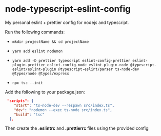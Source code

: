 # node-typescript-eslint-config


My personal eslint + prettier config for nodejs and typescript.

Run the following commands:

- `mkdir projectName && cd projectName`

- `yarn add eslint nodemon`

- `yarn add -D prettier typescript eslint-config-prettier eslint-plugin-prettier eslint-config-node eslint-plugin-node @typescript-eslint/eslint-plugin @typescript-eslint/parser ts-node-dev @types/node @types/express`

- `npx tsc --init`

Add the following to your package.json:

```json
 "scripts": {
    "start": "ts-node-dev --respawn src/index.ts",
    "dev": "nodemon --exec ts-node src/index.ts",
    "build": "tsc"
  },
```

Then create the **.eslintrc** and **.prettierrc** files using the provided config
